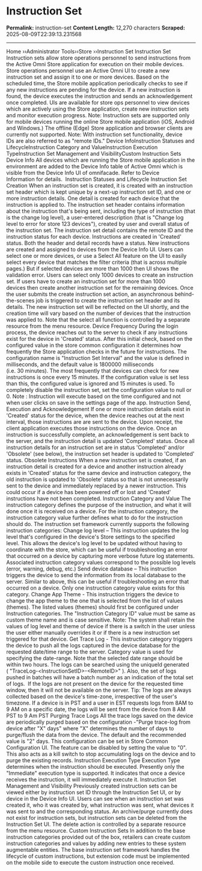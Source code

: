 # Instruction Set

**Permalink:** instruction-set
**Content Length:** 12,270 characters
**Scraped:** 2025-08-09T22:39:13.231568

---

Home &rsaquo;&rsaquo;Administrator Tools&rsaquo;&rsaquo;Store ››Instruction Set Instruction Set Instruction sets allow&nbsp;store operations personnel&nbsp;to send instructions from the Active Omni Store application for execution on their mobile devices. Store operations personnel use an Active Omni UI to create a new instruction set and assign it to one or more devices. Based on the scheduled time, the Store mobile application periodically checks&nbsp;to see if any new instructions are pending for the device. If a new instruction is found, the device executes the instruction and&nbsp;sends an acknowledgement once completed. UIs are available for store ops personnel to view devices which are actively using the Store application, create new instruction sets and monitor&nbsp;execution progress. Note: Instruction sets are supported only for mobile devices running the online Store mobile application (iOS, Android and Windows.) The offline (Edge) Store application and browser clients are currently not supported. Note: With instruction set functionality, device IDs&nbsp;are also referred to as &quot;remote IDs.&quot; Device InfoInstruction Statuses and LifecycleInstruction Category&nbsp;and ValueInstruction Execution TypeInstruction Set Management and VisibilityCustom Instruction Sets Device Info All devices which are running the Store mobile application in the environment are added to the Device Info table of Active Omni which is visible from the&nbsp;Device Info UI of&nbsp;omnifacade. Refer to Device Information&nbsp;for details.&nbsp; Instruction Statuses and Lifecycle Instruction Set Creation When an instruction set is created, it is created with an instruction set header which is kept unique by a next-up instruction set ID, and one or more instruction details. One detail is created for each device that the instruction is applied to. The instruction set header contains information about the instruction that&#39;s being sent, including the type of instruction (that is the change log level), a user-entered description (that is &quot;Change log level to error for store 123 devices&quot;), created by user and overall status of the instruction set. The instruction set detail contains the remote ID and the instruction status for each device. Instructions are created in &#39;Created&#39; status. Both the header and detail records have a status. New instructions are created and assigned to devices from the Device Info UI. Users can select one or more devices, or use a Select All feature on the UI to easily select every device that matches the filter criteria (that is across multiple pages.)&nbsp;But if selected devices are more than 1000 then UI shows the validation error.&nbsp;Users can select only 1000 devices to create an instruction set. If users have to create an instruction set for more than 1000 devices&nbsp;then create another instruction set for the remaining devices.&nbsp;Once the user submits the create instruction set action, an asynchronous behind-the-scenes job is triggered to create the instruction set header and its details. The new instruction set will be reflected on the UI shortly, and the creation time will vary based on the number of devices that the instruction was applied to. Note that the select all function&nbsp;is controlled by a separate resource from the menu resource. Device Frequency During the login process, the device reaches out to the server to check if any instructions exist for the device in &#39;Created&#39; status. After this initial check, based on the configured value in the store common configuration it&nbsp;determines how frequently the Store application checks in the future for instructions. The configuration name is &quot;Instruction Set Interval&quot; and the value is defined in milliseconds, and the default value is 1800000 milliseconds (i.e.&nbsp;30&nbsp;minutes).&nbsp;The most frequently that devices can check for new instructions is once every 15 minutes. If the configuration value is set less than this, the configured value is ignored and 15 minutes is used. To completely disable the instruction set, set the configuration value to null or 0. Note : Instruction will execute based on the time configured and not when user clicks on save in the settings page of the app. Instruction Send, Execution and Acknowledgement If one or more instruction details&nbsp;exist in &#39;Created&#39; status for the device, when the device reaches out at the next interval, those instructions are are sent to the device. Upon receipt, the client application executes those instructions on the device. Once an instruction is successfully complete, an acknowledgement is sent back to the server, and the instruction detail is updated &#39;Completed&#39; status. Once all instruction details for an instruction set are in status &#39;Completed&#39; and/or &#39;Obsolete&#39; (see below), the instruction set header is updated to &#39;Completed&#39; status. Obsolete Instructions When a new instruction set is created, if an instruction detail is created for a device and another instruction already exists in &#39;Created&#39; status for the same device and instruction category, the old instruction is updated to &#39;Obsolete&#39; status so that is not unnecessarily sent to the device and immediately replaced by a newer instruction.&nbsp;This could occur if a device has been powered off or lost and &#39;Created&#39; instructions have not been completed. Instruction Category&nbsp;and Value The instruction category defines the purpose of the instruction, and what it will done once it is received on a device.&nbsp;For the instruction category, the instruction category value&nbsp;further defines what to do for the instruction should do.&nbsp;The instruction set framework currently supports the following instruction categories: Change log level &ndash; This instruction updates the log level that&#39;s configured&nbsp;in the device&#39;s Store settings&nbsp;to the specified level.&nbsp;This allows the device&#39;s log level to be updated&nbsp;without having to coordinate with the store, which can be useful if troubleshooting&nbsp;an error that occurred on a device&nbsp;by capturing more verbose future log statements. Associated instruction category values correspond to the possible log levels (error, warning, debug, etc.) Send device database &ndash; This instruction triggers the device to send the information from its local database to the server. Similar to above, this can be useful if troubleshooting&nbsp;an error that occurred on a device. Only one instruction category value exists for this category. Change App Theme - This instruction triggers the device to change&nbsp;the app&nbsp;theme to the one that is selected from the list of values (themes). The listed values (themes) should first be configured under Instruction categories. The &quot;Instruction Category ID&quot; value must be same as custom theme name and is&nbsp;case sensitive. Note: The system shall retain the values of log level and theme&nbsp;of device if there is a switch in the user unless the user either manually overrides it or if there is a new instruction set triggered for that device. Get Trace Log - This instruction category triggers the device to push all the logs captured in the device database for the requested date/time range to the server. Category value is used for specifying the date-range. Note that the selected date range should be within two hours.&nbsp;The logs can be searched using the uniqueId generated (&nbsp;&quot;TraceLog-&lt;InstructionSetID&gt;-&lt;RemoteID&gt;&quot; ). Also, the set of logs pushed in batches will have a batch number as an indication of the total&nbsp;set of logs.&nbsp; If the logs are not present on the device for the requested time window, then it will not be available on the server. Tip: The logs are always collected&nbsp;based on&nbsp;the device&#39;s time-zone, irrespective of the user&#39;s timezone. If a device is in PST and a user in EST requests logs from 8AM to 9 AM on a specific date, the logs will be sent from the device from 8&nbsp;AM&nbsp; PST to 9 Am PST Purging&nbsp;Trace Logs All the trace logs saved on the device are periodically purged based on the configuration -&quot;Purge trace-log from device after &quot;X&quot; days&quot; where &quot;X&quot; determines the number of days to purge/flush the data from the device.&nbsp;The default and the recommended value is &quot;2&quot; days. This configuration can be set in Store Common Configuration UI. The feature can be disabled by setting the value to &quot;0&quot;. This also acts as a kill switch to stop accumulating logs on the device and to purge the existing records. Instruction Execution Type Execution Type determines when the instruction should be executed. Presently only the &quot;Immediate&quot;&nbsp;execution type is supported. It indicates&nbsp;that once a&nbsp;device receives the instruction, it will immediately execute it. Instruction Set Management and Visibility Previously created instruction sets can be viewed either by&nbsp;instruction set ID through the Instruction Set UI, or by device in the Device Info UI. Users can see when an instruction set was created it, who it was created by, what instruction was sent, what devices it was sent to and the corresponding status. An archive/purge currently does not exist for instruction sets, but instruction sets can be deleted from the Instruction Set UI. The delete action is controlled by a separate resource from the menu resource. Custom Instruction Sets In addition to the base instruction categories provided out of the box, retailers can create custom instruction categories and values by adding new entries to these system augmentable entities. The base instruction set framework handles the lifecycle of custom instructions, but extension code must be implemented on the mobile side to execute the custom instruction once received.